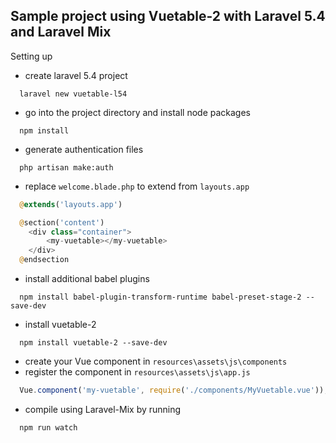 Sample project using Vuetable-2 with Laravel 5.4 and Laravel Mix 
----

Setting up
- create laravel 5.4 project
```
  laravel new vuetable-l54
```

- go into the project directory and install node packages
```
  npm install
```

- generate authentication files
```
  php artisan make:auth
```

- replace `welcome.blade.php` to extend from `layouts.app`
```php
  @extends('layouts.app')

  @section('content')
    <div class="container">
        <my-vuetable></my-vuetable>
    </div>
  @endsection
```

- install additional babel plugins
```
  npm install babel-plugin-transform-runtime babel-preset-stage-2 --save-dev
```

- install vuetable-2
```
  npm install vuetable-2 --save-dev
```

- create your Vue component in `resources\assets\js\components`
- register the component in `resources\assets\js\app.js`
```javascript
  Vue.component('my-vuetable', require('./components/MyVuetable.vue'));
```

- compile using Laravel-Mix by running
```
  npm run watch
```
